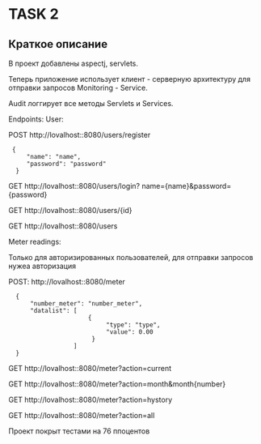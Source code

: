 # TASK 2

## Краткое описание
В проект добавлены aspectj, servlets.

Теперь приложение использует клиент - серверную архитектуру для отправки запросов Monitoring - Service.

Audit логгирует все методы Servlets и Services.

Endpoints:
User:

POST http://lovalhost::8080/users/register

     {
         "name": "name",
         "password": "password"
      }
      
GET  http://lovalhost::8080/users/login?
name={name}&password={password}

GET  http://lovalhost::8080/users/{id}

GET  http://lovalhost::8080/users

Meter readings:

Только для авторизированных пользователей, для отправки запросов нужеа авторизация

POST: http://lovalhost::8080/meter

      {    
          "number_meter": "number_meter",
          "datalist": [
                          {
                               "type": "type",
                               "value": 0.00
                           }
                      ]
      }
      
GET   http://lovalhost::8080/meter?action=current

GET   http://lovalhost::8080/meter?action=month&month{number}

GET   http://lovalhost::8080/meter?action=hystory

GET   http://lovalhost::8080/meter?action=all

Проект покрыт тестами на 76 ппоцентов
